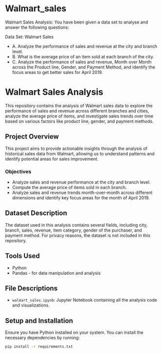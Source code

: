 # Walmart_sales

Walmart Sales Analysis:
You have been given a data set to analyse and answer the following questions: 

Data Set: Walmart Sales 
- A. Analyze the performance of sales and revenue at the city and branch level.
- B. What is the average price of an item sold at each branch of the city.
- C. Analyze the performance of sales and revenue, Month over Month across the Product line, Gender, and Payment Method, and identify the focus areas to get better sales for April 2019. 

# Walmart Sales Analysis

This repository contains the analysis of Walmart sales data to explore the performance of sales and revenue across different branches and cities, analyze the average price of items, and investigate sales trends over time based on various factors like product line, gender, and payment methods.

## Project Overview

This project aims to provide actionable insights through the analysis of historical sales data from Walmart, allowing us to understand patterns and identify potential areas for sales improvement.

### Objectives

- Analyze sales and revenue performance at the city and branch level.
- Compute the average price of items sold in each branch.
- Analyze sales and revenue trends month-over-month across different dimensions and identify key focus areas for the month of April 2019.

## Dataset Description

The dataset used in this analysis contains several fields, including city, branch, sales, revenue, item category, gender of the purchaser, and payment method. For privacy reasons, the dataset is not included in this repository.

## Tools Used

- Python
- Pandas - for data manipulation and analysis

## File Descriptions

- `walmart_sales.ipynb`: Jupyter Notebook containing all the analysis code and visualizations.


## Setup and Installation

Ensure you have Python installed on your system. You can install the necessary dependencies by running:

```bash
pip install -r requirements.txt

